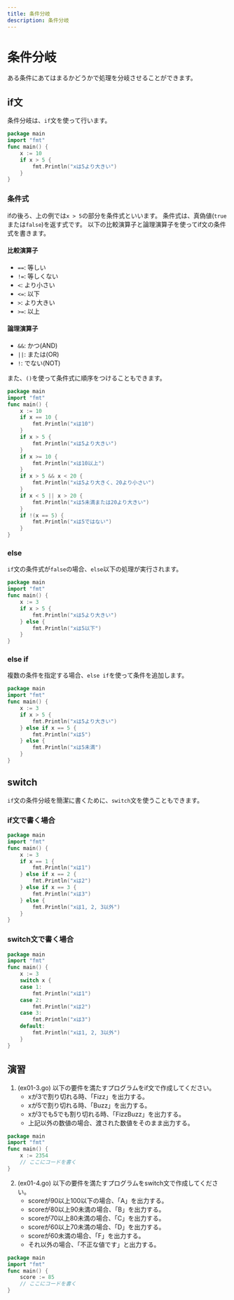 ```yaml
---
title: 条件分岐
description: 条件分岐
---
```


# 条件分岐
ある条件にあてはまるかどうかで処理を分岐させることができます。
## if文
条件分岐は、`if`文を使って行います。

```go
package main
import "fmt"
func main() {
    x := 10
    if x > 5 {
        fmt.Println("xは5より大きい")
    }
}
```

### 条件式
ifの後ろ、上の例では`x > 5`の部分を条件式といいます。
条件式は、真偽値(`true`または`false`)を返す式です。
以下の比較演算子と論理演算子を使ってif文の条件式を書きます。
#### 比較演算子
- `==`: 等しい
- `!=`: 等しくない
- `<`: より小さい
- `<=`: 以下
- `>`: より大きい
- `>=`: 以上
#### 論理演算子
- `&&`: かつ(AND)
- `||`: または(OR)
- `!`: でない(NOT)

また、`()`を使って条件式に順序をつけることもできます。
```go
package main
import "fmt"
func main() {
    x := 10
    if x == 10 {
        fmt.Println("xは10")
    }
    if x > 5 {
        fmt.Println("xは5より大きい")
    }
    if x >= 10 {
        fmt.Println("xは10以上")
    }
    if x > 5 && x < 20 {
        fmt.Println("xは5より大きく、20より小さい")
    }
    if x < 5 || x > 20 {
        fmt.Println("xは5未満または20より大きい")
    }
    if !(x == 5) {
        fmt.Println("xは5ではない")
    }
}
```

### else
`if`文の条件式が`false`の場合、`else`以下の処理が実行されます。
```go
package main
import "fmt"
func main() {
    x := 3
    if x > 5 {
        fmt.Println("xは5より大きい")
    } else {
        fmt.Println("xは5以下")
    }
}
```

### else if
複数の条件を指定する場合、`else if`を使って条件を追加します。
```go
package main
import "fmt"
func main() {
    x := 3
    if x > 5 {
        fmt.Println("xは5より大きい")
    } else if x == 5 {
        fmt.Println("xは5")
    } else {
        fmt.Println("xは5未満")
    }
}
```

## switch
`if`文の条件分岐を簡潔に書くために、`switch`文を使うこともできます。
### if文で書く場合
```go
package main
import "fmt"
func main() {
    x := 3
    if x == 1 {
        fmt.Println("xは1")
    } else if x == 2 {
        fmt.Println("xは2")
    } else if x == 3 {
        fmt.Println("xは3")
    } else {
        fmt.Println("xは1, 2, 3以外")
    }
}
```
### switch文で書く場合
```go
package main
import "fmt"
func main() {
    x := 3
    switch x {
    case 1:
        fmt.Println("xは1")
    case 2:
        fmt.Println("xは2")
    case 3:
        fmt.Println("xは3")
    default:
        fmt.Println("xは1, 2, 3以外")
    }
}
```

## 演習
1. (ex01-3.go) 以下の要件を満たすプログラムをif文で作成してください。
   - xが3で割り切れる時、「Fizz」を出力する。
   - xが5で割り切れる時、「Buzz」を出力する。
   - xが3でも5でも割り切れる時、「FizzBuzz」を出力する。 
   - 上記以外の数値の場合、渡された数値をそのまま出力する。 
```go
package main
import "fmt"
func main() {
    x := 2354
    // ここにコードを書く
}
```

2. (ex01-4.go) 以下の要件を満たすプログラムをswitch文で作成してください。
   - scoreが90以上100以下の場合、「A」を出力する。
   - scoreが80以上90未満の場合、「B」を出力する。
   - scoreが70以上80未満の場合、「C」を出力する。
   - scoreが60以上70未満の場合、「D」を出力する。
   - scoreが60未満の場合、「F」を出力する。
   - それ以外の場合、「不正な値です」と出力する。
```go
package main
import "fmt"
func main() {
    score := 85
    // ここにコードを書く
}
```
